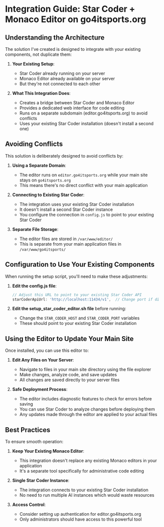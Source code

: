 # Integration Guide: Star Coder + Monaco Editor on go4itsports.org

## Understanding the Architecture

The solution I've created is designed to integrate with your existing components, not duplicate them:

1. **Your Existing Setup**:
   - Star Coder already running on your server
   - Monaco Editor already available on your server
   - But they're not connected to each other

2. **What This Integration Does**:
   - Creates a bridge between Star Coder and Monaco Editor
   - Provides a dedicated web interface for code editing
   - Runs on a separate subdomain (editor.go4itsports.org) to avoid conflicts
   - Uses your existing Star Coder installation (doesn't install a second one)

## Avoiding Conflicts

This solution is deliberately designed to avoid conflicts by:

1. **Using a Separate Domain**:
   - The editor runs on `editor.go4itsports.org` while your main site stays on `go4itsports.org`
   - This means there's no direct conflict with your main application

2. **Connecting to Existing Star Coder**:
   - The integration uses your existing Star Coder installation
   - It doesn't install a second Star Coder instance
   - You configure the connection in `config.js` to point to your existing Star Coder

3. **Separate File Storage**:
   - The editor files are stored in `/var/www/editor/`
   - This is separate from your main application files in `/var/www/go4itsports/`

## Configuration to Use Your Existing Components

When running the setup script, you'll need to make these adjustments:

1. **Edit the config.js file**:
   ```javascript
   // Adjust this URL to point to your existing Star Coder API
   starCoderApiUrl: 'http://localhost:11434/v1',  // Change port if different
   ```

2. **Edit the setup_star_coder_editor.sh file** before running:
   - Change the `STAR_CODER_HOST` and `STAR_CODER_PORT` variables 
   - These should point to your existing Star Coder installation

## Using the Editor to Update Your Main Site

Once installed, you can use this editor to:

1. **Edit Any Files on Your Server**:
   - Navigate to files in your main site directory using the file explorer
   - Make changes, analyze code, and save updates
   - All changes are saved directly to your server files

2. **Safe Deployment Process**:
   - The editor includes diagnostic features to check for errors before saving
   - You can use Star Coder to analyze changes before deploying them
   - Any updates made through the editor are applied to your actual files

## Best Practices

To ensure smooth operation:

1. **Keep Your Existing Monaco Editor**:
   - This integration doesn't replace any existing Monaco editors in your application
   - It's a separate tool specifically for administrative code editing

2. **Single Star Coder Instance**:
   - The integration connects to your existing Star Coder installation
   - No need to run multiple AI instances which would waste resources

3. **Access Control**:
   - Consider setting up authentication for editor.go4itsports.org
   - Only administrators should have access to this powerful tool